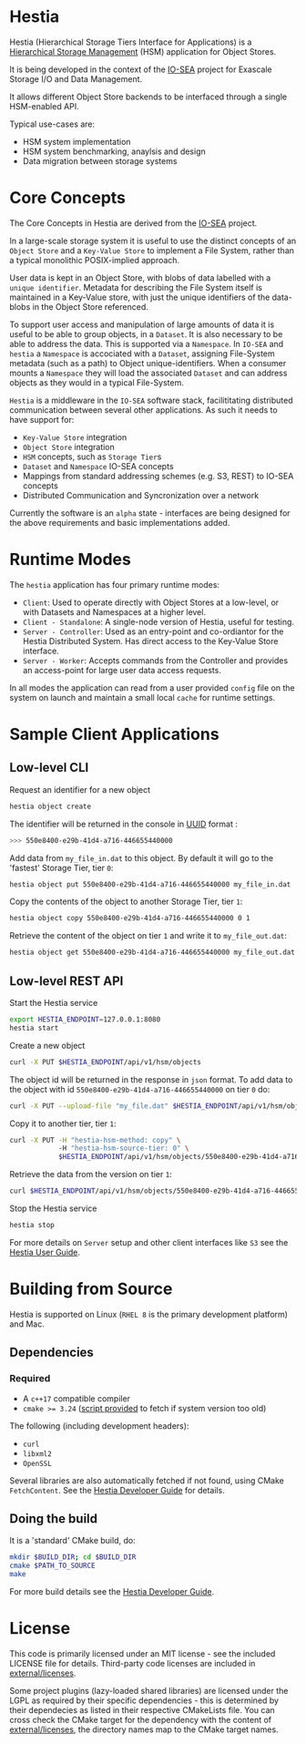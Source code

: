# Hestia

Hestia (Hierarchical Storage Tiers Interface for Applications) is a [Hierarchical Storage Management](https://en.wikipedia.org/wiki/Hierarchical_storage_management) (HSM) application for Object Stores.

It is being developed in the context of the [IO-SEA](https://iosea-project.eu) project for Exascale Storage I/O and Data Management.

It allows different Object Store backends to be interfaced through a single HSM-enabled API.

Typical use-cases are:

* HSM system implementation
* HSM system benchmarking, anaylsis and design
* Data migration between storage systems

# Core Concepts

The Core Concepts in Hestia are derived from the [IO-SEA](https://iosea-project.eu) project.

In a large-scale storage system it is useful to use the distinct concepts of an `Object Store` and a `Key-Value Store` to implement a File System, rather than a typical monolithic POSIX-implied approach.

User data is kept in an Object Store, with blobs of data labelled with a `unique identifier`. Metadata for describing the File System itself is maintained in a Key-Value store, with just the unique identifiers of the data-blobs in the Object Store referenced.

To support user access and manipulation of large amounts of data it is useful to be able to group objects, in a `Dataset`. It is also necessary to be able to address the data. This is supported via a `Namespace`. In `IO-SEA` and `hestia` a `Namespace` is accociated with a `Dataset`, assigning File-System metadata (such as a path) to Object unique-identifiers. When a consumer mounts a `Namespace` they will load the associated `Dataset` and can address objects as they would in a typical File-System.

`Hestia` is a middleware in the `IO-SEA` software stack, facilititating distributed communication between several other applications. As such it needs to have support for:

* `Key-Value Store` integration
* `Object Store` integration
* `HSM` concepts, such as `Storage Tier`s
* `Dataset` and `Namespace` IO-SEA concepts
* Mappings from standard addressing schemes (e.g. S3, REST) to IO-SEA concepts
* Distributed Communication and Syncronization over a network

Currently the software is an `alpha` state - interfaces are being designed for the above requirements and basic implementations added.

# Runtime Modes

The `hestia` application has four primary runtime modes:

* `Client`: Used to operate directly with Object Stores at a low-level, or with Datasets and Namespaces at a higher level.
* `Client - Standalone`: A single-node version of Hestia, useful for testing.
* `Server - Controller`: Used as an entry-point and co-ordiantor for the Hestia Distributed System. Has direct access to the Key-Value Store interface.
* `Server - Worker`: Accepts commands from the Controller and provides an access-point for large user data access requests. 

In all modes the application can read from a user provided `config` file on the system on launch and maintain a small local `cache` for runtime settings.

# Sample Client Applications

## Low-level CLI

Request an identifier for a new object

```bash
hestia object create
```

The identifier will be returned in the console in [UUID](https://en.wikipedia.org/wiki/Universally_unique_identifier) format :

```bash
>>> 550e8400-e29b-41d4-a716-446655440000
```

Add data from `my_file_in.dat` to this object. By default it will go to the 'fastest' Storage Tier, tier `0`:

```bash
hestia object put 550e8400-e29b-41d4-a716-446655440000 my_file_in.dat
```

Copy the contents of the object to another Storage Tier, tier `1`:

```bash
hestia object copy 550e8400-e29b-41d4-a716-446655440000 0 1
```

Retrieve the content of the object on tier `1` and write it to `my_file_out.dat`:

```bash
hestia object get 550e8400-e29b-41d4-a716-446655440000 my_file_out.dat 1
```

## Low-level REST API

Start the Hestia service

```bash
export HESTIA_ENDPOINT=127.0.0.1:8080
hestia start
```

Create a new object

```bash
curl -X PUT $HESTIA_ENDPOINT/api/v1/hsm/objects
```

The object id will be returned in the response in `json` format. To add data to the object with id `550e8400-e29b-41d4-a716-446655440000` on tier `0` do:

```bash
curl -X PUT --upload-file "my_file.dat" $HESTIA_ENDPOINT/api/v1/hsm/objects/550e8400-e29b-41d4-a716-446655440000/tiers/0
```

Copy it to another tier, tier `1`:

```bash
curl -X PUT -H "hestia-hsm-method: copy" \ 
            -H "hestia-hsm-source-tier: 0" \
            $HESTIA_ENDPOINT/api/v1/hsm/objects/550e8400-e29b-41d4-a716-446655440000/tiers/1
```

Retrieve the data from the version on tier `1`:

```bash
curl $HESTIA_ENDPOINT/api/v1/hsm/objects/550e8400-e29b-41d4-a716-446655440000/tiers/1/data
```

Stop the Hestia service

```bash
hestia stop
```

For more details on `Server` setup and other client interfaces like `S3` see the [Hestia User Guide](./doc/UserGuide.md).

# Building from Source

Hestia is supported on Linux (`RHEL 8` is the primary development platform) and Mac. 

## Dependencies

### Required

* A `c++17` compatible compiler
* `cmake >= 3.24` ([script provided](infra/scripts/bootstrap_cmake.sh) to fetch if system version too old)

The following (including development headers):
* `curl`
* `libxml2`
* `OpenSSL` 

Several libraries are also automatically fetched if not found, using CMake `FetchContent`. See the [Hestia Developer Guide](./doc/DeveloperGuide.md) for details.

## Doing the build

It is a 'standard' CMake build, do:

```bash
mkdir $BUILD_DIR; cd $BUILD_DIR
cmake $PATH_TO_SOURCE
make
```

For more build details see the [Hestia Developer Guide](./doc/DeveloperGuide.md).

# License

This code is primarily licensed under an MIT license - see the included LICENSE file for details. Third-party code licenses are included in [external/licenses](external/licenses/).

Some project plugins (lazy-loaded shared libraries) are licensed under the LGPL as required by their specific dependencies - this is determined by their dependecies as listed in their respective CMakeLists file. You can cross check the CMake target for the dependency with the content of [external/licenses](external/licenses/), the directory names map to the CMake target names.